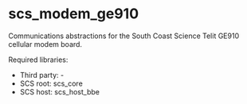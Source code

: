 # scs_modem_ge910
Communications abstractions for the South Coast Science Telit GE910 cellular modem board.

Required libraries: 

* Third party: -
* SCS root: scs_core
* SCS host: scs_host_bbe
